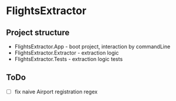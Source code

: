 # FlightsExtractor
 
## Project structure
* FlightsExtractor.App - boot project, interaction by commandLine
* FlightsExtractor.Extractor - extraction logic
* FlightsExtractor.Tests - extraction logic tests

## ToDo
- [ ] fix naive Airport registration regex